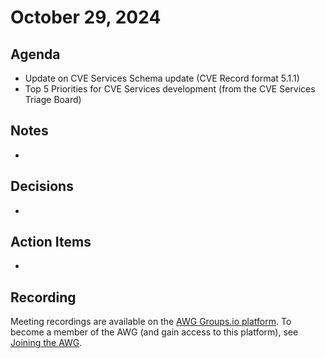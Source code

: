# October 29, 2024

## Agenda

* Update on CVE Services Schema update (CVE Record format 5.1.1) 
* Top 5 Priorities for CVE Services development (from the CVE Services Triage Board)

## Notes

*

## Decisions

*

## Action Items

*

## Recording

Meeting recordings are available on the [AWG Groups.io platform](https://cve-cwe-programs.groups.io/g/AWG/files/MeetingRecordings).
To become a member of the AWG (and gain access to this platform), see [Joining the AWG](https://github.com/CVEProject/automation-working-group?tab=readme-ov-file#joining-the-awg).
